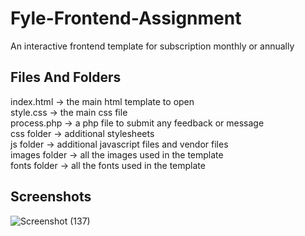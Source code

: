 # Fyle-Frontend-Assignment
An interactive frontend template for subscription monthly or annually

## Files And Folders
index.html -> the main html template to open <br/>
style.css -> the main css file <br/>
process.php -> a php file to submit any feedback or message <br/>
css folder -> additional stylesheets <br/>
js folder -> additional javascript files and vendor files <br/>
images folder -> all the images used in the template <br/>
fonts folder -> all the fonts used in the template

## Screenshots
![Screenshot (137)](https://user-images.githubusercontent.com/30414667/56848990-43d3f880-690c-11e9-9f5c-fdf74db61a0d.png)
